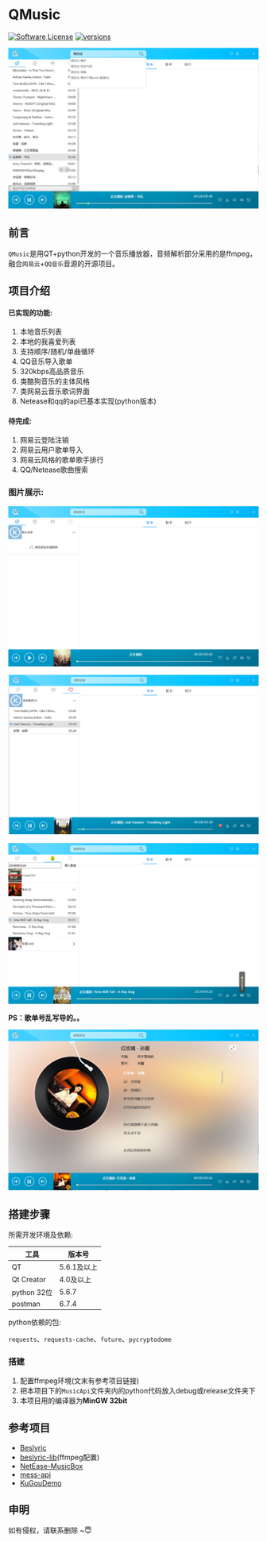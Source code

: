 # QMusic

[![Software License](https://img.shields.io/badge/%E9%81%B5%E5%BE%AA%E5%8D%8F%E8%AE%AE-MIT-red.svg)](<>)
[![versions](https://img.shields.io/badge/%E5%BC%80%E5%8F%91%E7%8E%AF%E5%A2%83-QT5.6-yellowgreen.svg)](https://github.com/yujunjiex/QMusic/)

![](./imageforREADME/first.png)

## 前言

`QMusic`是用QT+python开发的一个音乐播放器，音频解析部分采用的是ffmpeg，融合`网易云`+`QQ音乐`音源的开源项目。


## 项目介绍

#### 已实现的功能:
1. 本地音乐列表
2. 本地的我喜爱列表
3. 支持顺序/随机/单曲循环
4. QQ音乐导入歌单
5. 320kbps高品质音乐
6. 类酷狗音乐的主体风格
7. 类网易云音乐歌词界面
8. Netease和qq的api已基本实现(python版本)

#### 待完成:

1. 网易云登陆注销
2. 网易云用户歌单导入
3. 网易云风格的歌单歌手排行
4. QQ/Netease歌曲搜索

### 图片展示:

![](./imageforREADME/01.png)

![](./imageforREADME/02.png)

![](./imageforREADME/03.png)

**PS：歌单号乱写导的。。**

![](./imageforREADME/04.png)

## 搭建步骤

所需开发环境及依赖:


工具 | 版本号
----|----
QT | 5.6.1及以上 
Qt Creator | 4.0及以上 
python 32位 | 5.6.7 
postman | 6.7.4 

python依赖的包:

`requests`、`requests-cache`、`future`、`pycryptodome`

### 搭建

1. 配置ffmpeg环境(文末有参考项目链接)
2. 把本项目下的`MusicApi`文件夹内的python代码放入debug或release文件夹下
3. 本项目用的编译器为**MinGW 32bit**



## 参考项目

* [Beslyric](https://github.com/BensonLaur/Beslyric-for-X)
* [beslyric-lib](https://github.com/BensonLaur/beslyric-lib)(ffmpeg配置)
* [NetEase-MusicBox](<https://github.com/darknessomi/musicbox>)
* [mess-api](https://messoer.github.io/mess-api-doc/)
* [KuGouDemo](<https://github.com/what951006/KuGouDemo>)



## 申明

如有侵权，请联系删除 ~:innocent:

